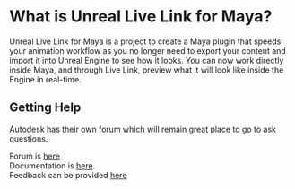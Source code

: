 # What is Unreal Live Link for Maya?

Unreal Live Link for Maya is a project to create a Maya plugin that speeds your animation workflow as you no longer need to export your content and import it into Unreal Engine to see how it looks. You can now work directly inside Maya, and through Live Link, preview what it will look like inside the Engine in real-time.

## Getting Help
Autodesk has their own forum which will remain great place to go to ask questions.

Forum is [here](https://forums.autodesk.com/t5/unreal-live-link-for-maya-forum/bd-p/6143)  
Documentation is [here](https://www.autodesk.com/unreal-livelink-docs).  
Feedback can be provided [here](https://www.autodesk.com/company/contact-us/product-feedback)  

